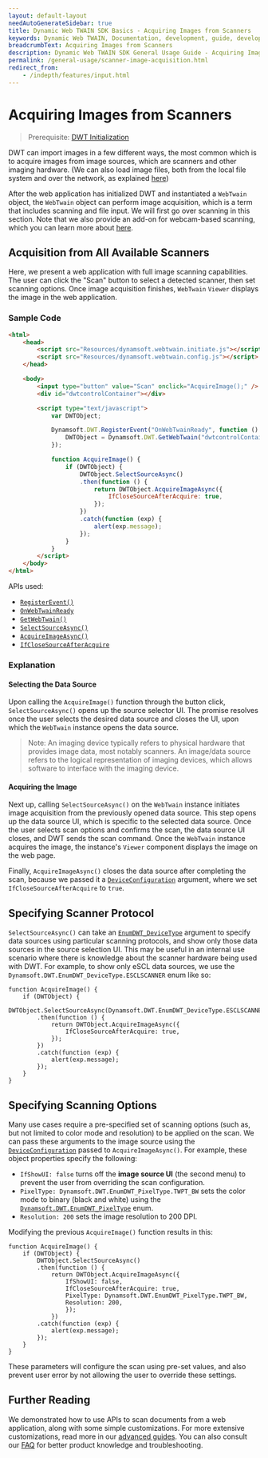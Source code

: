 ```yaml
---
layout: default-layout
needAutoGenerateSidebar: true
title: Dynamic Web TWAIN SDK Basics - Acquiring Images from Scanners
keywords: Dynamic Web TWAIN, Documentation, development, guide, development guide, basic, basic guide, importing images, image import, imaging devices, selecting imaging devices, scanners, scanning, image acquisition
breadcrumbText: Acquiring Images from Scanners
description: Dynamic Web TWAIN SDK General Usage Guide - Acquiring Images from Scanners
permalink: /general-usage/scanner-image-acquisition.html
redirect_from:
    - /indepth/features/input.html
---
```


# Acquiring Images from Scanners

> Prerequisite: [DWT Initialization]({{site.general-usage}}initialization.html)

DWT can import images in a few different ways, the most common which is to acquire images from image sources, which are scanners and other imaging hardware. (We can also load image files, both from the local file system and over the network, as explained [here]({{site.general-usage}}image-import/file-import.html))

After the web application has initialized DWT and instantiated a `WebTwain` object, the `WebTwain` object can perform image acquisition, which is a term that includes scanning and file input. We will first go over scanning in this section. Note that we also provide an add-on for webcam-based scanning, which you can learn more about [here]({{site.api}}Addon_Webcam.html).

## Acquisition from All Available Scanners

Here, we present a web application with full image scanning capabilities. The user can click the "Scan" button to select a detected scanner, then set scanning options. Once image acquisition finishes, `WebTwain` `Viewer` displays the image in the web application.

### Sample Code

```html
<html>
    <head>
        <script src="Resources/dynamsoft.webtwain.initiate.js"></script>
        <script src="Resources/dynamsoft.webtwain.config.js"></script>
    </head>

    <body>
        <input type="button" value="Scan" onclick="AcquireImage();" />
        <div id="dwtcontrolContainer"></div>

        <script type="text/javascript">
            var DWTObject;

            Dynamsoft.DWT.RegisterEvent("OnWebTwainReady", function () {
                DWTObject = Dynamsoft.DWT.GetWebTwain("dwtcontrolContainer");
            });

            function AcquireImage() {
                if (DWTObject) {
                    DWTObject.SelectSourceAsync()
                    .then(function () {
                        return DWTObject.AcquireImageAsync({
                            IfCloseSourceAfterAcquire: true,
                        });
                    })
                    .catch(function (exp) {
                        alert(exp.message);
                    });
                }
            }
        </script>
    </body>
</html>
```

APIs used:

-   [`RegisterEvent()`]({{site.api}}Dynamsoft_WebTwainEnv.html#registerevent)
-   [`OnWebTwainReady`]({{site.api}}Dynamsoft_WebTwainEnv.html#onwebtwainready)
-   [`GetWebTwain()`]({{site.api}}Dynamsoft_WebTwainEnv.html#getwebtwain)
-   [`SelectSourceAsync()`]({{site.api}}WebTwain_Acquire.html#selectsourceasync)
-   [`AcquireImageAsync()`]({{site.api}}WebTwain_Acquire.html#acquireimageasync)
-   [`IfCloseSourceAfterAcquire`]({{site.api}}Device.html#deviceobjectacquireimage)

### Explanation

#### Selecting the Data Source

Upon calling the `AcquireImage()` function through the button click, `SelectSourceAsync()` opens up the source selector UI. The promise resolves once the user selects the desired data source and closes the UI, upon which the `WebTwain` instance opens the data source.

> Note: An imaging device typically refers to physical hardware that provides image data, most notably scanners. An image/data source refers to the logical representation of imaging devices, which allows software to interface with the imaging device.

#### Acquiring the Image

Next up, calling `SelectSourceAsync()` on the `WebTwain` instance initiates image acquisition from the previously opened data source. This step opens up the data source UI, which is specific to the selected data source. Once the user selects scan options and confirms the scan, the data source UI closes, and DWT sends the scan command. Once the `WebTwain` instance acquires the image, the instance's `Viewer` component displays the image on the web page.

Finally, `AcquireImageAsync()` closes the data source after completing the scan, because we passed it a [`DeviceConfiguration`]({{site.api}}Interfaces.html#DeviceConfiguration) argument, where we set `IfCloseSourceAfterAcquire` to `true`.

## Specifying Scanner Protocol

`SelectSourceAsync()` can take an [`EnumDWT_DeviceType`]({{site.api}}Dynamsoft_Enum.html#dynamsoftdwtenumdwt_devicetype) argument to specify data sources using particular scanning protocols, and show only those data sources in the source selection UI. This may be useful in an internal use scenario where there is knowledge about the scanner hardware being used with DWT. For example, to show only eSCL data sources, we use the `Dynamsoft.DWT.EnumDWT_DeviceType.ESCLSCANNER` enum like so:

```JS
function AcquireImage() {
	if (DWTObject) {
		DWTObject.SelectSourceAsync(Dynamsoft.DWT.EnumDWT_DeviceType.ESCLSCANNER)
        .then(function () {
            return DWTObject.AcquireImageAsync({
                IfCloseSourceAfterAcquire: true,
            });
        })
        .catch(function (exp) {
            alert(exp.message);
        });
	}
}
```

## Specifying Scanning Options

Many use cases require a pre-specified set of scanning options (such as, but not limited to color mode and resolution) to be applied on the scan. We can pass these arguments to the image source using the [`DeviceConfiguration`]({{site.api}}Interfaces.html#DeviceConfiguration) passed to `AcquireImageAsync()`. For example, these object properties specify the following:

-   `IfShowUI: false` turns off the **image source UI** (the second menu) to prevent the user from overriding the scan configuration.
-   `PixelType: Dynamsoft.DWT.EnumDWT_PixelType.TWPT_BW` sets the color mode to binary (black and white) using the [`Dynamsoft.DWT.EnumDWT_PixelType`]({{site.api}}/Dynamsoft_Enum.html#dynamsoftdwtenumdwt_pixeltype) enum.
-   `Resolution: 200` sets the image resolution to 200 DPI.

Modifying the previous `AcquireImage()` function results in this:

```JS
function AcquireImage() {
	if (DWTObject) {
		DWTObject.SelectSourceAsync()
        .then(function () {
            return DWTObject.AcquireImageAsync({
                IfShowUI: false,
                IfCloseSourceAfterAcquire: true,
                PixelType: Dynamsoft.DWT.EnumDWT_PixelType.TWPT_BW,
                Resolution: 200,
                });
            })
        .catch(function (exp) {
            alert(exp.message);
        });
	}
}
```

These parameters will configure the scan using pre-set values, and also prevent user error by not allowing the user to override these settings.

## Further Reading

We demonstrated how to use APIs to scan documents from a web application, along with some simple customizations. For more extensive customizations, read more in our [advanced guides]({{site.extended-usage}}index.html). You can also consult our [FAQ]({{site.faq}}index.html) for better product knowledge and troubleshooting.
